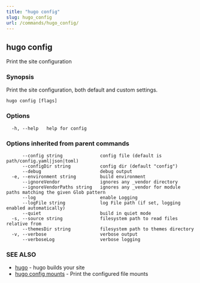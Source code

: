 ```yaml
---
title: "hugo config"
slug: hugo_config
url: /commands/hugo_config/
---
```

## hugo config

Print the site configuration

### Synopsis

Print the site configuration, both default and custom settings.

```
hugo config [flags]
```

### Options

```
  -h, --help   help for config
```

### Options inherited from parent commands

```
      --config string              config file (default is path/config.yaml|json|toml)
      --configDir string           config dir (default "config")
      --debug                      debug output
  -e, --environment string         build environment
      --ignoreVendor               ignores any _vendor directory
      --ignoreVendorPaths string   ignores any _vendor for module paths matching the given Glob pattern
      --log                        enable Logging
      --logFile string             log File path (if set, logging enabled automatically)
      --quiet                      build in quiet mode
  -s, --source string              filesystem path to read files relative from
      --themesDir string           filesystem path to themes directory
  -v, --verbose                    verbose output
      --verboseLog                 verbose logging
```

### SEE ALSO

* [hugo](/commands/hugo/)	 - hugo builds your site
* [hugo config mounts](/commands/hugo_config_mounts/)	 - Print the configured file mounts

